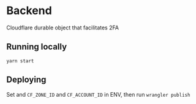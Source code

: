 # Backend

Cloudflare durable object that facilitates 2FA

## Running locally

`yarn start`

## Deploying

Set and `CF_ZONE_ID` and `CF_ACCOUNT_ID` in ENV, then run `wrangler publish`
